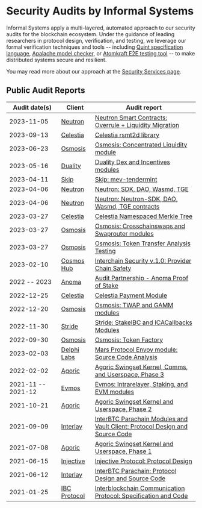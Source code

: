 # Security Audits by Informal Systems

Informal Systems apply a multi-layered, automated approach to our security
audits for the blockchain ecosystem. Under the guidance of leading researchers
in protocol design, verification, and testing, we leverage
our formal verification techniques and tools -- including [Quint specification language](https://github.com/informalsystems/quint), [Apalache model checker](https://apalache.informal.systems/), or [Atomkraft E2E testing tool](https://github.com/informalsystems/atomkraft) -- to make distributed
systems secure and resilient.

You may read more about our approach at the
[Security Services page](https://informal.systems/services/security-audits).

## Public Audit Reports


| Audit&nbsp;date(s) | Client | Audit report |
| ----  | ----  | --- |
| 2023-11-05  | [Neutron](https://neutron.org) | [Neutron Smart Contracts: Overrule + Liquidity Migration](./Neutron/2023-11-05%20Audit%20Report%20-%20Neutron%20Smart%20Contracts%20-%20Overrule%20+%20Liquidity%20Migration.pdf) |
| 2023-09-13  | [Celestia](https://celestia.org) | [Celestia rsmt2d library](./Celestia/2023-09-13%20Audit%20Report%20Celestia%20rsmt2d%20library.pdf)   |
| 2023-06-23  | [Osmosis](https://osmosis.zone)  | [Osmosis: Concentrated Liquidity module](./Osmosis/2023-06-23%20Audit%20Report%20-%20Osmosis%20Q2.pdf) |
| 2023-05-16  | [Duality](https://duality.xyz)  | [Duality Dex and Incentives modules](./Duality/2023-05-16%20Audit%20Report%20-%20Duality%20Dex%20and%20Incentives%20modules.pdf)   |
| 2023-04-11  | [Skip](https://skip.money) | [Skip: mev-tendermint](./Skip/2023-04-11%20Audit%20Report%20-%20Skip%20Mev%20Tendermint.pdf) |
| 2023-04-06  | [Neutron](https://neutron.org) | [Neutron: SDK, DAO, Wasmd, TGE](./Neutron/2023-04-06%20Audit%20Report%20-%20Neutron%20SDK%20DAO%20Wasmd%20TGE%20.pdf)   |
| 2023-04-06  | [Neutron](https://neutron.org) | [Neutron: Neutron-SDK, DAO, Wasmd, TGE contracts](./Neutron/2023-04-06%20Audit%20Report%20-%20Neutron%20SDK%20DAO%20Wasmd%20TGE%20.pdf) |
| 2023-03-27  | [Celestia](https://celestia.org) | [Celestia Namespaced Merkle Tree](./Celestia/2023-03-27%20Audit%20-%20Celestia%20NMT.md)   |
| 2023-03-27  | [Osmosis](https://osmosis.zone)  | [Osmosis: Crosschainswaps and Swaprouter modules](./Osmosis/2023-03-27%20Audit%20-%20Osmosis%20Crosschainswaps%20Swaprouter.md) |
| 2023-03-27  | [Osmosis](https://osmosis.zone)  | [Osmosis: Token Transfer Analysis Testing](./Osmosis/2023-03-27%20Audit%20-%20Osmosis%20Token%20Transfer%20Analysis%20Testing.md) |
| 2023-02-10  | [Cosmos Hub](https://hub.cosmos.network/main/hub-overview/overview.html) | [Interchain Security v.1.0: Provider Chain Safety](./Cosmos%20Hub/2023-02-10%20Audit%20Report%20-%20ICS%20replicated%20security.pdf) |
| 2022 -- 2023  | [Anoma](https://anoma.net) | [Audit Partnership - Anoma Proof of Stake](./Anoma/2022-2023%20Audit%20Partnership%20-%20Anoma%20Proof%20of%20Stake.md)   |
| 2022-12-25  | [Celestia](https://celestia.org) | [Celestia Payment Module](./Celestia/2022-12-25%20Audit%20-%20Celestia%20Payment%20Module.md)   |
| 2022-12-20  | [Osmosis](https://osmosis.zone)  | [Osmosis: TWAP and GAMM modules](./Osmosis/2022-12-20%20Audit%20-%20Osmosis%20TWAP%20GAMM.md) |
| 2022-11-30 | [Stride](https://www.stride.zone)  | [Stride: StakeIBC and ICACallbacks Modules](./Stride/2022-11-30%20Audit%20Report%20-%20Stride%20StakeIBC%20ICACallbacks.pdf)   |
| 2022-09-30  | [Osmosis](https://osmosis.zone)  | [Osmosis: Token Factory](./Osmosis/2022-09-30%20Audit%20-%20Osmosis%20Token%20Factory.md) |
| 2023-02-03  | [Delphi Labs](https://delphilabs.io)  | [Mars Protocol Envoy module: Source Code Analysis](./Mars%20Protocol/2023-02-03%20Audit%20report%20-%20Mars%20Protocol%20Envoy%20module.pdf)   |
| 2022-02-02 | [Agoric](https://agoric.com) | [Agoric Swingset Kernel, Comms, and Userspace, Phase 3](./Agoric/informal-agoric-report-phase3.pdf) |
| 2021-11 -- 2021-12  | [Evmos](https://evmos.org)  | [Evmos: Intrarelayer, Staking, and EVM modules](./Evmos/informal-evmos-report-2021q4.pdf)   |
| 2021-10-21 | [Agoric](https://agoric.com) | [Agoric Swingset Kernel and Userspace, Phase 2](./Agoric/informal-agoric-report-phase2.pdf) |
| 2021-09-09  | [Interlay](https://www.interlay.io) | [InterBTC Parachain Modules and Vault Client: Protocol Design and Source Code](./Interlay/informal-report-interlay-audit-2021Q3.pdf)   |
| 2021-07-08 | [Agoric](https://agoric.com) | [Agoric Swingset Kernel and Userspace, Phase 1](./Agoric/informal-agoric-report-phase1.pdf) |
| 2021-06-15  | [Injective](https://injective.com)  | [Injective Protocol: Protocol Design](./Injective/informal-report-injective-audit-202106.pdf)   |
| 2021-06-12  | [Interlay](https://www.interlay.io) | [InterBTC Parachain: Protocol Design and Source Code](./Interlay/informal-report-interlay-audit-2021Q2.pdf)   |
| 2021-01-25  | [IBC Protocol](https://ibcprotocol.org)  | [Interblockchain Communication Protocol: Specification and Code](./IBC-GO/report.pdf)    |

